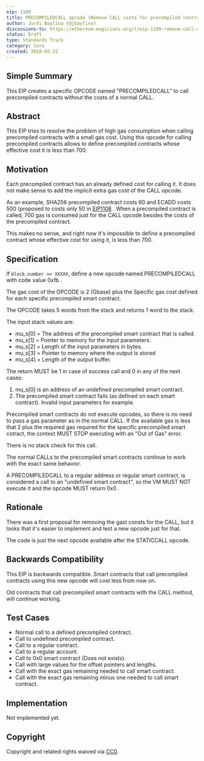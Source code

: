 ```yaml
---
eip: 1109
title: PRECOMPILEDCALL opcode (Remove CALL costs for precompiled contracts)
author: Jordi Baylina (@jbaylina)
discussions-to: https://ethereum-magicians.org/t/eip-1109-remove-call-costs-for-precompiled-contracts/447
status: Draft
type: Standards Track
category: Core
created: 2018-05-22
---
```


## Simple Summary

This EIP creates a specific OPCODE named "PRECOMPILEDCALL" to call precompiled contracts without the costs of a normal CALL.

## Abstract

This EIP tries to resolve the problem of high gas consumption when calling precompiled contracts with a small gas cost. Using this opcode for calling precompiled contracts allows to define precompiled contracts whose effective cost it is less than 700.

## Motivation

Each precompiled contract has an already defined cost for calling it. It does not make sense to add the implicit extra gas cost of the CALL opcode.

As an example, SHA256 precompiled contract costs 60 and ECADD costs 500 (proposed to costs only 50 in [EIP1108](https://github.com/ethereum/EIPs/pull/1108) . When a precompiled contract is called, 700 gas is consumed just for the CALL opcode besides the costs of the precompiled contract.

This makes no sense, and right now it's impossible to define a precompiled contract whose effective cost for using it, is less than 700.

## Specification

If `block.number >= XXXXX`, define a new opcode named PRECOMPILEDCALL with code value 0xfb .

The gas cost of the OPCODE is 2 (Gbase) plus the Specific gas cost defined for each specific precompiled smart contract.

The OPCODE takes 5 words from the stack and returns 1 word to the stack.

The input stack values are:

* mu_s[0] = The address of the precompiled smart contract that is called.
* mu_s[1] = Pointer to memory for the input parameters.
* mu_s[2] = Length of the input parameters in bytes.
* mu_s[3] = Pointer to memory where the output is stored
* mu_s[4] = Length of the output buffer.


The return MUST be 1 in case of success call and 0 in any of the next cases:

1. mu_s[0] is an address of an undefined precompiled smart contract.
2. The precompiled smart contract fails (as defined on each smart contract). Invalid input parameters for example.

Precompiled smart contracts do not execute opcodes, so there is no need to pass a gas parameter as in the normal CALL.  If the available gas is less that 2 plus the required gas required for the specific precompiled smart cotract, the context MUST STOP executing with an "Out of Gas" error.

There is no stack check for this call.

The normal CALLs to the precompiled smart contracts continue to work with the exact same behavior.

A PRECOMPILEDCALL to a regular address or regular smart contract, is considered a call to an "undefined smart contract", so the VM MUST NOT execute it and the opcode MUST return 0x0 .


## Rationale

There was a first proposal for removing the gast consts for the CALL, but it looks that it's easier to implement and test a new opcode just for that.

The code is just the next opcode available after the STATICCALL opcode.

## Backwards Compatibility

This EIP is backwards compatible.  Smart contracts that call precompiled contracts using this new opcode will cost less from now on.

Old contracts that call precompiled smart contracts with the CALL method, will continue working.

## Test Cases

- Normal call to a defined precompiled contract.
- Call to undefined precompiled contract.
- Call to a regular contract.
- Call to a regular account.
- Call to 0x0 smart contract (Does not exists).
- Call with large values for the offset pointers and lengths.
- Call with the exact gas remaining needed to call smart contract.
- Call with the exact gas remaining minus one needed to call smart contract.

## Implementation

Not implemented yet.

## Copyright
Copyright and related rights waived via [CC0](https://creativecommons.org/publicdomain/zero/1.0/).
